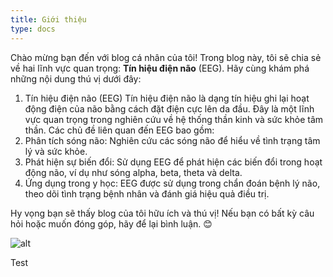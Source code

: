 ```yaml
---
title: Giới thiệu
type: docs
---
```


Chào mừng bạn đến với blog cá nhân của tôi! Trong blog này, tôi sẽ chia sẻ về hai lĩnh vực quan trọng: **Tín hiệu điện não** (EEG). Hãy cùng khám phá những nội dung thú vị dưới đây:

1. Tín hiệu điện não (EEG)
   Tín hiệu điện não là dạng tín hiệu ghi lại hoạt động điện của não bằng cách đặt điện cực lên da đầu. Đây là một lĩnh vực quan trọng trong nghiên cứu về hệ thống thần kinh và sức khỏe tâm thần. Các chủ đề liên quan đến EEG bao gồm:
2. Phân tích sóng não: Nghiên cứu các sóng não để hiểu về tình trạng tâm lý và sức khỏe.
3. Phát hiện sự biến đổi: Sử dụng EEG để phát hiện các biến đổi trong hoạt động não, ví dụ như sóng alpha, beta, theta và delta.
4. Ứng dụng trong y học: EEG được sử dụng trong chẩn đoán bệnh lý não, theo dõi tình trạng bệnh nhân và đánh giá hiệu quả điều trị.

Hy vọng bạn sẽ thấy blog của tôi hữu ích và thú vị! Nếu bạn có bất kỳ câu hỏi hoặc muốn đóng góp, hãy để lại bình luận. 😊

![alt](/images/intro.jpg)

Test
